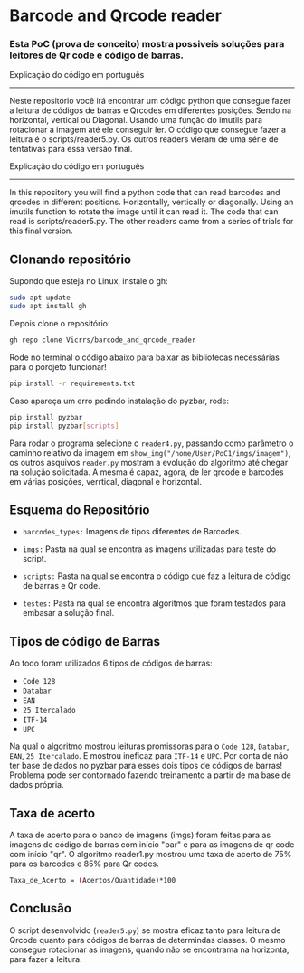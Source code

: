 # Barcode and Qrcode reader

### Esta PoC (prova de conceito) mostra possiveis soluções para leitores de Qr code e código de barras.

Explicação do código em português

---

Neste repositório você irá encontrar um código python que consegue fazer a leitura de códigos de barras e Qrcodes em diferentes posições. Sendo na horizontal, vertical ou Diagonal. Usando uma função do imutils para rotacionar a imagem até ele conseguir ler. O código que consegue fazer a leitura é o scripts/reader5.py. Os outros readers vieram de uma série de tentativas para essa versão final.

Explicação do código em português

---

In this repository you will find a python code that can read barcodes and qrcodes in different positions. Horizontally, vertically or diagonally. Using an imutils function to rotate the image until it can read it. The code that can read is scripts/reader5.py. The other readers came from a series of trials for this final version.



## Clonando repositório
Supondo que esteja no Linux, instale o gh:

```bash
sudo apt update
sudo apt install gh
```

Depois clone o repositório:


```bash
gh repo clone Vicrrs/barcode_and_qrcode_reader
```
Rode no terminal o código abaixo para baixar as bibliotecas necessárias para o porojeto funcionar!

```bash
pip install -r requirements.txt
```
Caso apareça um erro pedindo instalação do pyzbar, rode:
```bash
pip install pyzbar
pip install pyzbar[scripts]
```

Para rodar o programa selecione o `reader4.py`, passando como parâmetro o caminho relativo da imagem em `show_img("/home/User/PoC1/imgs/imagem")`, os outros asquivos `reader.py` mostram a evolução do algoritmo até chegar na solução solicitada.
A mesma é capaz, agora, de ler qrcode e barcodes em várias posições, verrtical, diagonal e horizontal.

## Esquema do Repositório

* `barcodes_types:` Imagens de tipos diferentes de Barcodes.

* `imgs:` Pasta na qual se encontra as imagens utilizadas para teste do script.

* `scripts:` Pasta na qual se encontra o código que faz a leitura de código de barras e Qr code.

* `testes:` Pasta na qual se encontra algoritmos que foram testados para embasar a solução final.

## Tipos de código de Barras
Ao todo foram utilizados 6 tipos de códigos de barras:

* `Code 128`
* `Databar`
* `EAN`
* `25 Itercalado`
* `ITF-14`
* `UPC`

Na qual o algoritmo mostrou leituras promissoras para o `Code 128`,  `Databar`,  `EAN`,  `25 Itercalado`. E mostrou ineficaz para `ITF-14`  e  `UPC`. Por conta de não ter base de dados no pyzbar para esses dois tipos de códigos de barras! Problema pode ser contornado fazendo treinamento a partir de ma base de dados própria.

## Taxa de acerto

A taxa de acerto para o banco de imagens (imgs) foram feitas para as imagens de código de barras com início "bar" e para as imagens de qr code com início "qr". O algoritmo reader1.py mostrou uma taxa de acerto de 75% para os barcodes e 85% para Qr codes.

```bash
Taxa_de_Acerto = (Acertos/Quantidade)*100
```
## Conclusão

O script desenvolvido (`reader5.py`) se mostra eficaz tanto para leitura de Qrcode quanto para códigos de barras de determindas classes. O mesmo consegue rotacionar as imagens, quando não se encontrama na horizonta, para fazer a leitura. 
